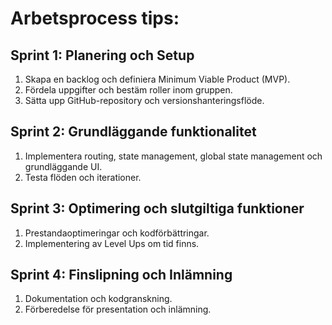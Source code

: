 # Arbetsprocess tips:

## Sprint 1: Planering och Setup

1.  Skapa en backlog och definiera Minimum Viable Product (MVP).
2.  Fördela uppgifter och bestäm roller inom gruppen.
3.  Sätta upp GitHub-repository och versionshanteringsflöde.

## Sprint 2: Grundläggande funktionalitet

1.  Implementera routing, state management, global state management och grundläggande UI.
2.  Testa flöden och iterationer.

## Sprint 3: Optimering och slutgiltiga funktioner

1.  Prestandaoptimeringar och kodförbättringar.
2.  Implementering av Level Ups om tid finns.

## Sprint 4: Finslipning och Inlämning

1.  Dokumentation och kodgranskning.
2.  Förberedelse för presentation och inlämning.
